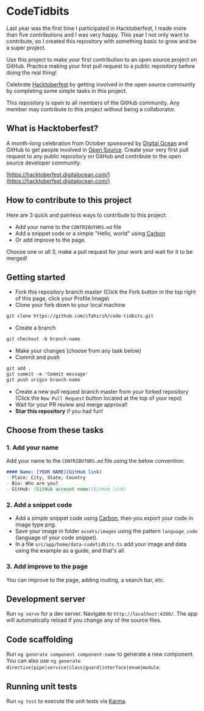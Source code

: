 # CodeTidbits

Last year was the first time I participated in Hacktoberfest, I made more than five contributions and I was very happy.
This year I not only want to contribute, so I created this repository with something basic to grow and be a super project.

Use this project to make your first contribution to an open source project on GitHub. Practice making your first pull request to a public repository before doing the real thing!

Celebrate [Hacktoberfest](https://hacktoberfest.digitalocean.com/) by getting involved in the open source community by completing some simple tasks in this project.

This repository is open to all members of the GitHub community. Any member may contribute to this project without being a collaborator.

## What is Hacktoberfest?
A month-long celebration from October sponsored by [Digital Ocean](https://hacktoberfest.digitalocean.com/) and GitHub to get people involved in [Open Source](https://github.com/open-source). Create your very first pull request to any public repository on GitHub and contribute to the open source developer community.

[https://hacktoberfest.digitalocean.com/](https://hacktoberfest.digitalocean.com/)

## How to contribute to this project
Here are 3 quick and painless ways to contribute to this project:

* Add your name to the `CONTRIBUTORS.md` file
* Add a snippet code or a simple "Hello,  world" using [Carbon](https://carbon.now.sh/)
* Or add improve to the page.

Choose one or all 3, make a pull request for your work and wait for it to be merged!

## Getting started
* Fork this repository branch master (Click the Fork button in the top right of this page, click your Profile Image)
* Clone your fork down to your local machine

```markdown
git clone https://github.com/cTahirih/code-tidbits.git
```

* Create a branch

```markdown
git checkout -b branch-name
```

* Make your changes (choose from any task below)
* Commit and push

```markdown
git add .
git commit -m 'Commit message'
git push origin branch-name
```

* Create a new pull request branch master from your forked repository (Click the `New Pull Request` button located at the top of your repo)
* Wait for your PR review and merge approval!
* __Star this repository__ if you had fun!

## Choose from these tasks
### 1. Add your name
Add your name to the `CONTRIBUTORS.md` file using the below convention:

```markdown
#### Name: [YOUR NAME](GitHub link)
- Place: City, State, Country
- Bio: Who are you?
- GitHub: [GitHub account name](GitHub link)
```

### 2. Add a snippet code 

* Add a simple snippet code using [Carbon](https://carbon.now.sh/), then you export your code in image type png.
* Save your image in folder ``assets/images`` using the pattern ``language_code`` (language of your code snippet).
* In a file ``src/app/home/data-codetidbits.ts`` add your image and data using the example as a guide, and that's all.

### 3. Add improve to the page

You can improve to the page, adding routing, a search bar, etc.

## Development server

Run `ng serve` for a dev server. Navigate to `http://localhost:4200/`. The app will automatically reload if you change any of the source files.

## Code scaffolding

Run `ng generate component component-name` to generate a new component. You can also use `ng generate directive|pipe|service|class|guard|interface|enum|module`.

## Running unit tests

Run `ng test` to execute the unit tests via [Karma](https://karma-runner.github.io).
